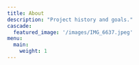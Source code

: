 ```yaml
---
title: About
description: "Project history and goals."
cascade:
  featured_image: '/images/IMG_6637.jpeg'
menu:
  main:
    weight: 1
---
```

